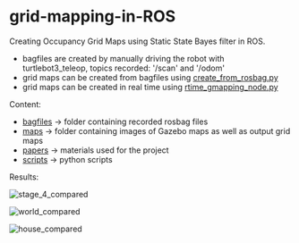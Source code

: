 # grid-mapping-in-ROS
Creating Occupancy Grid Maps using Static State Bayes filter in ROS.

* bagfiles are created by manually driving the robot with turtlebot3_teleop, topics recorded: '/scan' and '/odom'
* grid maps can be created from bagfiles using [create_from_rosbag.py](scripts/create_from_rosbag.py)
* grid maps can be created in real time using [rtime_gmapping_node.py](scripts/rtime_gmapping_node.py)

Content:
* [bagfiles](bagfiles) -> folder containing recorded rosbag files
* [maps](maps) -> folder containing images of Gazebo maps as well as output grid maps
* [papers](papers) -> materials used for the project 
* [scripts](scripts) -> python scripts 

Results:

![stage_4_compared](https://user-images.githubusercontent.com/72970001/111869094-eae92f80-897d-11eb-8ad8-7cfb21e23eaf.png)

![world_compared](https://user-images.githubusercontent.com/72970001/111869096-ecb2f300-897d-11eb-80fe-5737be27f72b.png)

![house_compared](https://user-images.githubusercontent.com/72970001/111869077-d9078c80-897d-11eb-8cb7-c6c33618d49a.png)
